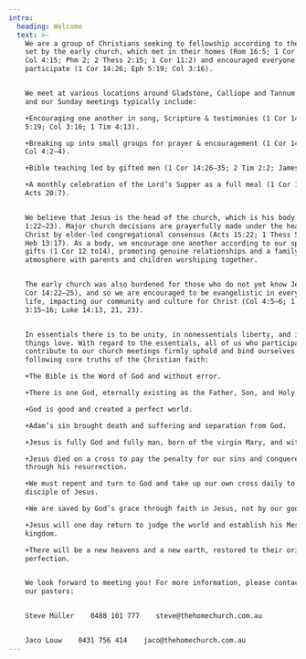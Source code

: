 ```yaml
---
intro:
  heading: Welcome
  text: >-
    We are a group of Christians seeking to fellowship according to the pattern
    set by the early church, which met in their homes (Rom 16:5; 1 Cor 16:19;
    Col 4:15; Phm 2; 2 Thess 2:15; 1 Cor 11:2) and encouraged everyone to
    participate (1 Cor 14:26; Eph 5:19; Col 3:16).


    We meet at various locations around Gladstone, Calliope and Tannum Sands,
    and our Sunday meetings typically include:

    +Encouraging one another in song, Scripture & testimonies (1 Cor 14:26; Eph
    5:19; Col 3:16; 1 Tim 4:13).

    +Breaking up into small groups for prayer & encouragement (1 Cor 14:15, 26;
    Col 4:2–4). 

    +Bible teaching led by gifted men (1 Cor 14:26–35; 2 Tim 2:2; James 3:1).

    +A monthly celebration of the Lord’s Supper as a full meal (1 Cor 11:17–33;
    Acts 20:7).


    We believe that Jesus is the head of the church, which is his body (Eph
    1:22–23). Major church decisions are prayerfully made under the headship of
    Christ by elder-led congregational consensus (Acts 15:22; 1 Thess 5:12–13;
    Heb 13:17). As a body, we encourage one another according to our spiritual
    gifts (1 Cor 12 to14), promoting genuine relationships and a family
    atmosphere with parents and children worshiping together. 


    The early church was also burdened for those who do not yet know Jesus (1
    Cor 14:22–25), and so we are encouraged to be evangelistic in every area of
    life, impacting our community and culture for Christ (Col 4:5–6; 1 Pet
    3:15–16; Luke 14:13, 21, 23). 


    In essentials there is to be unity, in nonessentials liberty, and in all
    things love. With regard to the essentials, all of us who participate in and
    contribute to our church meetings firmly uphold and bind ourselves to the
    following core truths of the Christian faith:

    +The Bible is the Word of God and without error.

    +There is one God, eternally existing as the Father, Son, and Holy Spirit.

    +God is good and created a perfect world.

    +Adam’s sin brought death and suffering and separation from God.

    +Jesus is fully God and fully man, born of the virgin Mary, and without sin.

    +Jesus died on a cross to pay the penalty for our sins and conquered death
    through his resurrection.

    +We must repent and turn to God and take up our own cross daily to be a
    disciple of Jesus.

    +We are saved by God’s grace through faith in Jesus, not by our good deeds.

    +Jesus will one day return to judge the world and establish his Messianic
    kingdom.

    +There will be a new heavens and a new earth, restored to their original
    perfection.


    We look forward to meeting you! For more information, please contact one of
    our pastors:


    Steve Müller    0488 101 777    steve@thehomechurch.com.au 


    Jaco Louw    0431 756 414    jaco@thehomechurch.com.au
---
```


